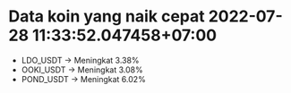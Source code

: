 # Data koin yang naik cepat 2022-07-28 11:33:52.047458+07:00

* LDO_USDT -> Meningkat 3.38%
* OOKI_USDT -> Meningkat 3.08%
* POND_USDT -> Meningkat 6.02%
